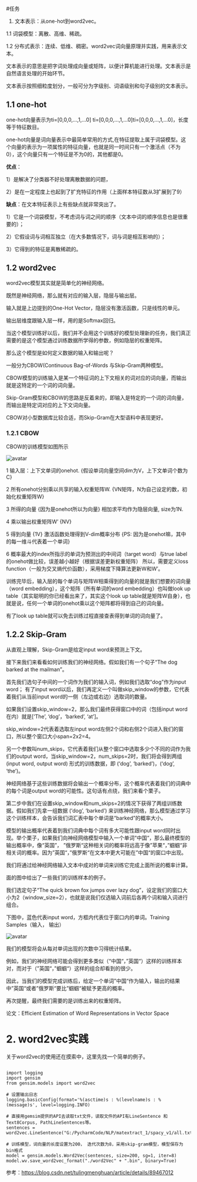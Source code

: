 #任务
1. 文本表示：从one-hot到word2vec。

1.1 词袋模型：离散、高维、稀疏。

1.2 分布式表示：连续、低维、稠密。word2vec词向量原理并实践，用来表示文本。

文本表示的意思是把字词处理成向量或矩阵，以便计算机能进行处理。文本表示是自然语言处理的开始环节。

文本表示按照细粒度划分，一般可分为字级别、词语级别和句子级别的文本表示。

## 1.1 one-hot
one-hot向量表示为ti=[0,0,0,...,1,...0] ti=[0,0,0,...,1,...0]ti=[0,0,0,...,1,...0]，长度等于特征数目。

one-hot向量是词向量表示中最简单常用的方式,在特征提取上属于词袋模型。这个向量的表示为一项属性的特征向量，也就是同一时间只有一个激活点（不为0），这个向量只有一个特征是不为0的，其他都是0。

**优点**：

1）是解决了分类器不好处理离散数据的问题，

2）是在一定程度上也起到了扩充特征的作用（上面样本特征数从3扩展到了9）

**缺点**：在文本特征表示上有些缺点就非常突出了。

1）它是一个词袋模型，不考虑词与词之间的顺序（文本中词的顺序信息也是很重要的）；

2）它假设词与词相互独立（在大多数情况下，词与词是相互影响的）；

3）它得到的特征是离散稀疏的。

## 1.2 word2vec

word2vec模型其实就是简单化的神经网络。

既然是神经网络，那么就有对应的输入层，隐层与输出层。

输入就是上边提到的One-Hot Vector，隐层没有激活函数，只是线性的单元。

输出层维度跟输入层一样，用的是Softmax回归。

当这个模型训练好以后，我们并不会用这个训练好的模型处理新的任务，我们真正需要的是这个模型通过训练数据所学得的参数，例如隐层的权重矩阵。

那么这个模型是如何定义数据的输入和输出呢？

一般分为CBOW(Continuous Bag-of-Words 与Skip-Gram两种模型。

CBOW模型的训练输入是某一个特征词的上下文相关的词对应的词向量，而输出就是这特定的一个词的词向量。

Skip-Gram模型和CBOW的思路是反着来的，即输入是特定的一个词的词向量，而输出是特定词对应的上下文词向量。

CBOW对小型数据库比较合适，而Skip-Gram在大型语料中表现更好。

### 1.2.1 CBOW
CBOW的训练模型如图所示

![avatar](DBOW.png)

1 输入层：上下文单词的onehot. {假设单词向量空间dim为V，上下文单词个数为C}

2 所有onehot分别乘以共享的输入权重矩阵W. {VN矩阵，N为自己设定的数，初始化权重矩阵W}

3 所得的向量 {因为是onehot所以为向量} 相加求平均作为隐层向量, size为1N.

4 乘以输出权重矩阵W’ {NV}

5 得到向量 {1V} 激活函数处理得到V-dim概率分布 {PS: 因为是onehot嘛，其中的每一维斗代表着一个单词}

6 概率最大的index所指示的单词为预测出的中间词（target word）与true label的onehot做比较，误差越小越好（根据误差更新权重矩阵）
所以，需要定义loss function（一般为交叉熵代价函数），采用梯度下降算法更新W和W’。

训练完毕后，输入层的每个单词与矩阵W相乘得到的向量的就是我们想要的词向量（word embedding），这个矩阵（所有单词的word embedding）也叫做look up table（其实聪明的你已经看出来了，其实这个look up table就是矩阵W自身），也就是说，任何一个单词的onehot乘以这个矩阵都将得到自己的词向量。

有了look up table就可以免去训练过程直接查表得到单词的词向量了。


## 1.2.2 Skip-Gram
从直观上理解，Skip-Gram是给定input word来预测上下文。

接下来我们来看看如何训练我们的神经网络。假如我们有一个句子“The dog barked at the mailman”。

首先我们选句子中间的一个词作为我们的输入词，例如我们选取“dog”作为input word；
有了input word以后，我们再定义一个叫做skip_window的参数，它代表着我们从当前input word的一侧（左边或右边）选取词的数量。

如果我们设置skip_window=2，那么我们最终获得窗口中的词（包括input word在内）就是[‘The’, ‘dog’，‘barked’, ‘at’]。

skip_window=2代表着选取左input word左侧2个词和右侧2个词进入我们的窗口，所以整个窗口大小span=2x2=4。

另一个参数叫num_skips，它代表着我们从整个窗口中选取多少个不同的词作为我们的output word，当skip_window=2，num_skips=2时，我们将会得到两组 (input word, output word) 形式的训练数据，即 (‘dog’, ‘barked’)，(‘dog’, ‘the’)。

神经网络基于这些训练数据将会输出一个概率分布，这个概率代表着我们的词典中的每个词是output word的可能性。这句话有点绕，我们来看个栗子。

第二步中我们在设置skip_window和num_skips=2的情况下获得了两组训练数据。假如我们先拿一组数据 (‘dog’, ‘barked’) 来训练神经网络，那么模型通过学习这个训练样本，会告诉我们词汇表中每个单词是“barked”的概率大小。

模型的输出概率代表着到我们词典中每个词有多大可能性跟input word同时出现。举个栗子，如果我们向神经网络模型中输入一个单词“中国“，那么最终模型的输出概率中，像“英国”， ”俄罗斯“这种相关词的概率将远高于像”苹果“，”蝈蝈“非相关词的概率。因为”英国“，”俄罗斯“在文本中更大可能在”中国“的窗口中出现。

我们将通过给神经网络输入文本中成对的单词来训练它完成上面所说的概率计算。

面的图中给出了一些我们的训练样本的例子。

我们选定句子“The quick brown fox jumps over lazy dog”，设定我们的窗口大小为2（window_size=2），也就是说我们仅选输入词前后各两个词和输入词进行组合。

下图中，蓝色代表input word，方框内代表位于窗口内的单词。Training Samples（输入， 输出）

![avatar](skip-gram.png)

我们的模型将会从每对单词出现的次数中习得统计结果。

例如，我们的神经网络可能会得到更多类似（“中国“，”英国“）这样的训练样本对，而对于（”英国“，”蝈蝈“）这样的组合却看到的很少。

因此，当我们的模型完成训练后，给定一个单词”中国“作为输入，输出的结果中”英国“或者”俄罗斯“要比”蝈蝈“被赋予更高的概率。

再次提醒，最终我们需要的是训练出来的权重矩阵。

论文：Efficient Estimation of Word Representations in Vector Space

# 2. word2vec实践
关于word2vec的使用还在摸索中，这里先找一个简单的例子。

```angular2

import logging
import gensim
from gensim.models import word2vec

# 设置输出日志
logging.basicConfig(format='%(asctime)s : %(levelname)s : %(message)s', level=logging.INFO)

# 直接用gemsim提供的API去读取txt文件，读取文件的API有LineSentence 和 Text8Corpus, PathLineSentences等。
sentences = word2vec.LineSentence("G:/PycharmCode/NLP/matextract_1/spacy_v1/all.txt")

# 训练模型，词向量的长度设置为200， 迭代次数为8，采用skip-gram模型，模型保存为bin格式
model = gensim.models.Word2Vec(sentences, size=200, sg=1, iter=8)
model.wv.save_word2vec_format("./word2Vec" + ".bin", binary=True)
```

参考：https://blog.csdn.net/tulingmenghuan/article/details/89467012



